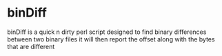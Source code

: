 binDiff
=======
binDiff is a quick n dirty perl script designed to find binary differences between two binary files it will then  report the offset along with the bytes that are different


